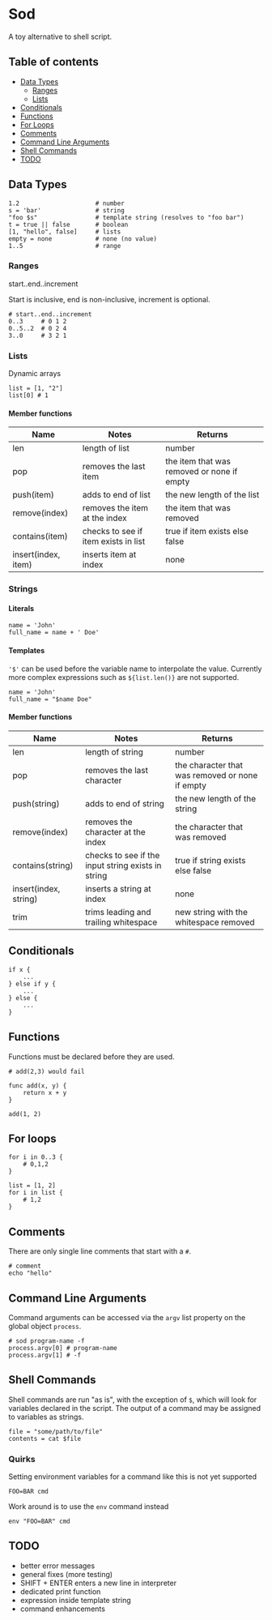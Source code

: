 # Sod

A toy alternative to shell script.

## Table of contents

- [Data Types](#data-types)
  - [Ranges](#ranges)
  - [Lists](#lists)
- [Conditionals](#conditionals)
- [Functions](#functions)
- [For Loops](#for-loops)
- [Comments](#comments)
- [Command Line Arguments](#command-line-arguments)
- [Shell Commands](#shell-commands)
- [TODO](#todo)

## Data Types

```
1.2                     # number
s = 'bar'               # string
"foo $s"                # template string (resolves to "foo bar")
t = true || false       # boolean
[1, "hello", false]     # lists
empty = none            # none (no value)
1..5                    # range
```

### Ranges

start..end..increment

Start is inclusive, end is non-inclusive, increment is optional.

```
# start..end..increment
0..3     # 0 1 2
0..5..2  # 0 2 4
3..0     # 3 2 1
```

### Lists

Dynamic arrays

```
list = [1, "2"]
list[0] # 1
```

#### Member functions

| Name                | Notes                                | Returns                                    |
| ------------------- | ------------------------------------ | ------------------------------------------ |
| len                 | length of list                       | number                                     |
| pop                 | removes the last item                | the item that was removed or none if empty |
| push(item)          | adds to end of list                  | the new length of the list                 |
| remove(index)       | removes the item at the index        | the item that was removed                  |
| contains(item)      | checks to see if item exists in list | true if item exists else false             |
| insert(index, item) | inserts item at index                | none                                       |

### Strings

#### Literals

```
name = 'John'
full_name = name + ' Doe'
```

#### Templates

`'$'` can be used before the variable name to interpolate the value. Currently more complex expressions such as `${list.len()}` are not supported.

```
name = 'John'
full_name = "$name Doe"
```

#### Member functions

| Name                  | Notes                                              | Returns                                         |
| --------------------- | -------------------------------------------------- | ----------------------------------------------- |
| len                   | length of string                                   | number                                          |
| pop                   | removes the last character                         | the character that was removed or none if empty |
| push(string)          | adds to end of string                              | the new length of the string                    |
| remove(index)         | removes the character at the index                 | the character that was removed                  |
| contains(string)      | checks to see if the input string exists in string | true if string exists else false                |
| insert(index, string) | inserts a string at index                          | none                                            |
| trim                  | trims leading and trailing whitespace              | new string with the whitespace removed          |

## Conditionals

```
if x {
    ...
} else if y {
    ...
} else {
    ...
}
```

## Functions

Functions must be declared before they are used.

```
# add(2,3) would fail

func add(x, y) {
    return x + y
}

add(1, 2)
```

## For loops

```
for i in 0..3 {
    # 0,1,2
}

list = [1, 2]
for i in list {
    # 1,2
}
```

## Comments

There are only single line comments that start with a `#`.

```
# comment
echo "hello"
```

## Command Line Arguments

Command arguments can be accessed via the `argv` list property on the global object `process`.

```
# sod program-name -f
process.argv[0] # program-name
process.argv[1] # -f
```

## Shell Commands

Shell commands are run "as is", with the exception of `$`, which will look for variables declared in the script. The output of a command may be assigned to variables as strings.

```
file = "some/path/to/file"
contents = cat $file
```

### Quirks

Setting environment variables for a command like this is not yet supported

```
FOO=BAR cmd
```

Work around is to use the `env` command instead

```
env "FOO=BAR" cmd
```

## TODO

- better error messages
- general fixes (more testing)
- SHIFT + ENTER enters a new line in interpreter
- dedicated print function
- expression inside template string
- command enhancements
